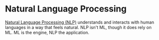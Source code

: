 # Natural Language Processing
[Natural Language Processing (NLP)](https://www.geeksforgeeks.org/nlp/natural-language-processing-nlp-tutorial/) understands and interacts with human languages in a way that feels natural. NLP isn't ML, though it does rely on ML. ML is the engine, NLP the application.